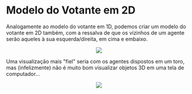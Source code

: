 # Modelo do Votante em 2D

Analogamente ao modelo do votante em 1D, podemos criar um modelo do votante em 2D também, com a ressalva de que os vizinhos de um agente serão aqueles à sua esquerda/direita, em cima e embaixo.

<p align = "center">
	<img src = "https://media3.giphy.com/media/q62qfdNck6J28zJb9f/giphy.gif">
</p>

Uma visualização mais "fiel" seria com os agentes dispostos em um toro, mas (infelizmente) não é muito bom visualizar objetos 3D em uma tela de computador...

<p align = "center">
	<img src = "https://media0.giphy.com/media/WP2GdxxlEenA9WaGTd/giphy.gif">
</p>
